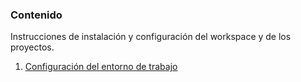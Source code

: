 ### Contenido
Instrucciones de instalación y configuración del workspace y de los proyectos.
1. [Configuración del entorno de trabajo](instalacion-configuracion.md)